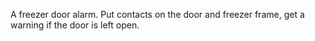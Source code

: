 A freezer door alarm. Put contacts on the door and freezer frame, get a warning if the door is left open.
